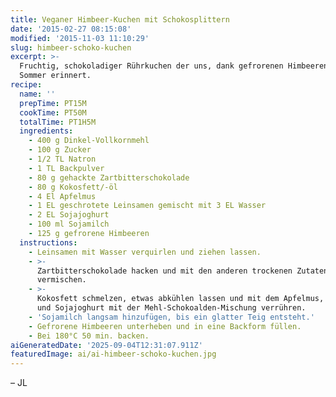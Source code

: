 ```yaml
---
title: Veganer Himbeer-Kuchen mit Schokosplittern
date: '2015-02-27 08:15:08'
modified: '2015-11-03 11:10:29'
slug: himbeer-schoko-kuchen
excerpt: >-
  Fruchtig, schokoladiger Rührkuchen der uns, dank gefrorenen Himbeeren, an den
  Sommer erinnert.
recipe:
  name: ''
  prepTime: PT15M
  cookTime: PT50M
  totalTime: PT1H5M
  ingredients:
    - 400 g Dinkel-Vollkornmehl
    - 100 g Zucker
    - 1/2 TL Natron
    - 1 TL Backpulver
    - 80 g gehackte Zartbitterschokolade
    - 80 g Kokosfett/-öl
    - 4 El Apfelmus
    - 1 EL geschrotete Leinsamen gemischt mit 3 EL Wasser
    - 2 EL Sojajoghurt
    - 100 ml Sojamilch
    - 125 g gefrorene Himbeeren
  instructions:
    - Leinsamen mit Wasser verquirlen und ziehen lassen.
    - >-
      Zartbitterschokolade hacken und mit den anderen trockenen Zutaten
      vermischen.
    - >-
      Kokosfett schmelzen, etwas abkühlen lassen und mit dem Apfelmus, Leinsamen
      und Sojajoghurt mit der Mehl-Schokoalden-Mischung verrühren.
    - 'Sojamilch langsam hinzufügen, bis ein glatter Teig entsteht.'
    - Gefrorene Himbeeren unterheben und in eine Backform füllen.
    - Bei 180°C 50 min. backen.
aiGeneratedDate: '2025-09-04T12:31:07.911Z'
featuredImage: ai/ai-himbeer-schoko-kuchen.jpg
---
```


[<!-- Image removed (no copyright): Himbeer-Schoko_Kuchen-roh-640x306.jpg -->](https://www.veganblatt.com/i/Himbeer-Schoko_Kuchen-roh.jpg) – JL
